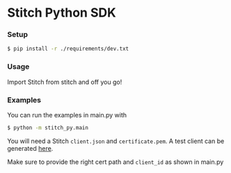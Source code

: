 # Stitch Python SDK
### Setup
```zsh
$ pip install -r ./requirements/dev.txt
```

### Usage
Import Stitch from stitch and off you go!

### Examples
You can run the examples in main.py with
```zsh
$ python -m stitch_py.main
```

You will need a Stitch `client.json` and `certificate.pem`.
A test client can be generated [here](https://stitch.money/get-access).

Make sure to provide the right cert path and `client_id` as shown
in main.py

